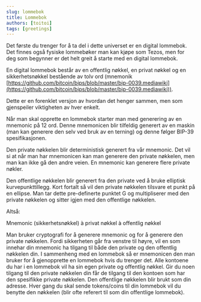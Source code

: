 ```yaml
---
slug: lommebok
title: Lommebok   
authors: [toitoi]
tags: [greetings]
---
```


Det første du trenger for å ta del i dette universet er en digital lommebok. Det finnes også fysiske lommebøker man kan kjøpe som Tezos, men for deg som begynner er det helt greit å starte med en digital lommebok.

En digital lommebok består av en offentlig nøkkel, en privat nøkkel og en sikkerhetsnøkkel bestående av tolv ord (mnemonik [https://github.com/bitcoin/bips/blob/master/bip-0039.mediawiki](https://github.com/bitcoin/bips/blob/master/bip-0039.mediawiki)).

Dette er en forenklet versjon av hvordan det henger sammen, men som gjenspeiler viktigheten av hver enkelt.

Når man skal opprette en lommebok starter man med generering av en mnemonic på 12 ord. Denne mnemonicen blir tilfeldig generert av en maskin (man kan generere den selv ved bruk av en terning) og denne følger BIP-39 spesifikasjonen.

Den private nøkkelen blir deterministisk generert fra vår mnemonic. Det vil si at når man har mnemonicen kan man generere den private nøkkelen, men man kan ikke gå den andre veien. En mnemonic kan generere flere private nøkler.

Den offentlige nøkkelen blir generert fra den private ved å bruke elliptisk kurvepunkttillegg. Kort fortalt så vil den private nøkkelen tilsvare et punkt på en ellipse. Man tar dette pre-definerte punktet G og multipliserer med den private nøkkelen og sitter igjen med den offentlige nøkkelen.

Altså:

Mnemonic (sikkerhetsnøkkel) à privat nøkkel à offentlig nøkkel

Man bruker cryptografi for å generere mnemonic og for å generere den private nøkkelen. Fordi sikkerheten går fra venstre til høyre, vil en som innehar din mnemonic ha tilgang til både den private og den offentlig nøkkelen din. I sammenheng med en lommebok så er mnemonicen den man bruker for å gjenopprette en lommebok hvis du trenger det. Alle kontoene du har i en lommebok vil ha sin egen private og offentlig nøkkel. Gir du noen tilgang til den private nøkkelen din får de tilgang til den kontoen som har den spesifikke private nøkkelen. Den offentlige nøkkelen blir brukt som din adresse. Hver gang du skal sende tokens/coins til din lommebok vil du benytte den nøkkelen (blir ofte referert til som din offentlige lommebok).